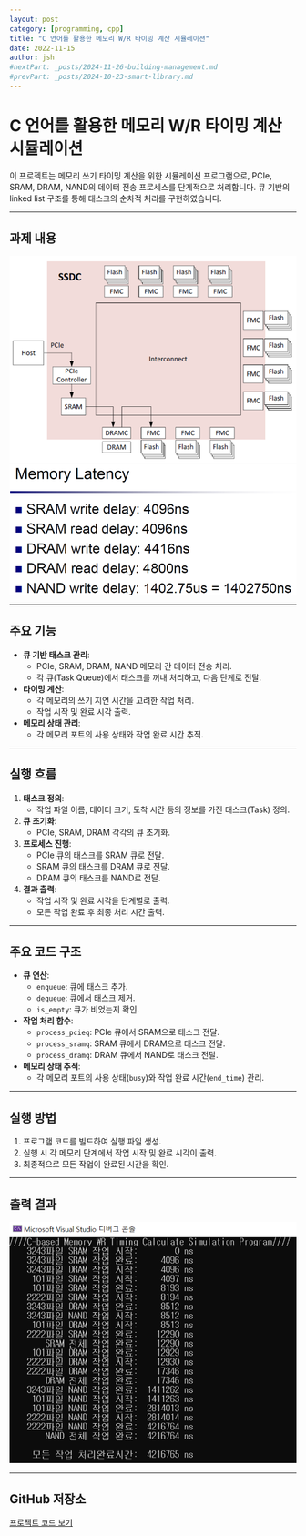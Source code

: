 ```yaml
---
layout: post
category: [programming, cpp]
title: "C 언어를 활용한 메모리 W/R 타이밍 계산 시뮬레이션"
date: 2022-11-15
author: jsh
#nextPart: _posts/2024-11-26-building-management.md
#prevPart: _posts/2024-10-23-smart-library.md
---
```


# C 언어를 활용한 메모리 W/R 타이밍 계산 시뮬레이션

이 프로젝트는 메모리 쓰기 타이밍 계산을 위한 시뮬레이션 프로그램으로, PCIe, SRAM, DRAM, NAND의 데이터 전송 프로세스를 단계적으로 처리합니다. 큐 기반의 linked list 구조를 통해 태스크의 순차적 처리를 구현하였습니다.

---

## 과제 내용

<div style="text-align: center;">
<a href="/assets/img/posts/memory2.png" data-lity>
  <img src="/assets/img/posts/memory2.png" style="width: auto; max-height: 500px;" />
</a>
</div>

<div style="text-align: center;">
<a href="/assets/img/posts/memory1.png" data-lity>
  <img src="/assets/img/posts/memory1.png" style="width: auto; max-height: 300px;" />
</a>
</div>

---

## 주요 기능

- **큐 기반 태스크 관리**:
  - PCIe, SRAM, DRAM, NAND 메모리 간 데이터 전송 처리.
  - 각 큐(Task Queue)에서 태스크를 꺼내 처리하고, 다음 단계로 전달.
- **타이밍 계산**:
  - 각 메모리의 쓰기 지연 시간을 고려한 작업 처리.
  - 작업 시작 및 완료 시각 출력.
- **메모리 상태 관리**:
  - 각 메모리 포트의 사용 상태와 작업 완료 시간 추적.

---

## 실행 흐름

1. **태스크 정의**:
   - 작업 파일 이름, 데이터 크기, 도착 시간 등의 정보를 가진 태스크(Task) 정의.
2. **큐 초기화**:
   - PCIe, SRAM, DRAM 각각의 큐 초기화.
3. **프로세스 진행**:
   - PCIe 큐의 태스크를 SRAM 큐로 전달.
   - SRAM 큐의 태스크를 DRAM 큐로 전달.
   - DRAM 큐의 태스크를 NAND로 전달.
4. **결과 출력**:
   - 작업 시작 및 완료 시각을 단계별로 출력.
   - 모든 작업 완료 후 최종 처리 시간 출력.

---

## 주요 코드 구조

- **큐 연산**:
  - `enqueue`: 큐에 태스크 추가.
  - `dequeue`: 큐에서 태스크 제거.
  - `is_empty`: 큐가 비었는지 확인.
- **작업 처리 함수**:
  - `process_pcieq`: PCIe 큐에서 SRAM으로 태스크 전달.
  - `process_sramq`: SRAM 큐에서 DRAM으로 태스크 전달.
  - `process_dramq`: DRAM 큐에서 NAND로 태스크 전달.
- **메모리 상태 추적**:
  - 각 메모리 포트의 사용 상태(`busy`)와 작업 완료 시간(`end_time`) 관리.

---

## 실행 방법

1. 프로그램 코드를 빌드하여 실행 파일 생성.
2. 실행 시 각 메모리 단계에서 작업 시작 및 완료 시각이 출력.
3. 최종적으로 모든 작업이 완료된 시간을 확인.

---

## 출력 결과

<div style="text-align: center;">
<a href="/assets/img/posts/memory_result.png" data-lity>
  <img src="/assets/img/posts/memory_result.png" style="width: auto; max-height: 500px;" />
</a>
</div>

---

## GitHub 저장소

[프로젝트 코드 보기](https://github.com/radon99/radon99.github.io/tree/main/projects/MemoryWRTimingCalculation)


